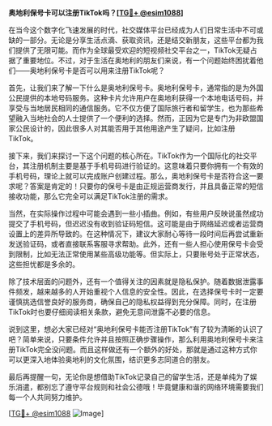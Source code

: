 **奥地利保号卡可以注册TikTok吗？[[TG💪+ @esim1088](https://t.me/s/esim1088)]**

在当今这个数字化飞速发展的时代，社交媒体平台已经成为人们日常生活中不可或缺的一部分。无论是分享生活点滴、获取资讯，还是结交新朋友，这些平台都为我们提供了无限可能。而作为全球最受欢迎的短视频社交平台之一，TikTok无疑占据了重要地位。不过，对于生活在奥地利的朋友们来说，有一个问题始终困扰着他们——奥地利保号卡是否可以用来注册TikTok呢？

首先，让我们来了解一下什么是奥地利保号卡。奥地利保号卡，通常指的是为外国公民提供的本地号码服务。这种卡片允许用户在奥地利获得一个本地电话号码，并享受与当地居民相同的通信服务。它不仅方便了国际旅行者和留学生，也为那些希望融入当地社会的人士提供了一个便利的选择。然而，正因为它是专门为非欧盟国家公民设计的，因此很多人对其能否用于其他用途产生了疑问，比如注册TikTok。

接下来，我们来探讨一下这个问题的核心所在。TikTok作为一个国际化的社交平台，其注册机制主要是基于手机号码进行验证的。这意味着只要你拥有一个有效的手机号码，理论上就可以完成账户创建过程。那么，奥地利保号卡是否符合这一要求呢？答案是肯定的！只要你的保号卡是由正规运营商发行，并且具备正常的短信接收功能，那么它完全可以满足TikTok注册的需求。

当然，在实际操作过程中可能会遇到一些小插曲。例如，有些用户反映说虽然成功提交了手机号码，但迟迟没有收到验证码短信。这可能是由于网络延迟或者运营商设置上的差异所导致的。在这种情况下，建议大家耐心等待一段时间后再尝试重新发送验证码，或者直接联系客服寻求帮助。此外，还有一些人担心使用保号卡会受到限制，比如无法正常使用某些高级功能等。但实际上，只要账号处于正常状态，这些担忧都是多余的。

除了技术层面的问题外，还有一个值得关注的因素就是隐私保护。随着数据泄露事件频发，越来越多的人开始重视个人信息的安全性。因此，在选择保号卡时一定要谨慎挑选信誉良好的服务商，确保自己的隐私权益得到充分保障。同时，在注册TikTok时也要仔细阅读相关条款，避免无意间泄露不必要的信息。

说到这里，想必大家已经对“奥地利保号卡能否注册TikTok”有了较为清晰的认识了吧？简单来说，只要条件允许并且按照正确步骤操作，那么利用奥地利保号卡来注册TikTok完全没问题。而且这样做还有一个额外的好处，那就是通过这种方式你可以更深入地体验奥地利的文化氛围，结识更多志同道合的朋友。

最后再提醒一句，无论你是想借助TikTok记录自己的留学生活，还是单纯为了娱乐消遣，都别忘了遵守平台规则和社会公德哦！毕竟健康和谐的网络环境需要我们每一个人共同努力维护。

[[TG💪+ @esim1088](https://t.me/s/esim1088) ![Image](https://i.postimg.cc/4NQfJmqS/Snipaste-2025-05-13-00-14-12.png)]